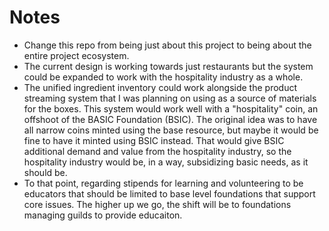 # Notes

- Change this repo from being just about this project to being about the entire project ecosystem.
- The current design is working towards just restaurants but the system could be expanded to work with the hospitality industry as a whole. 
- The unified ingredient inventory could work alongside the product streaming system that I was planning on using as a source of materials for the boxes. This system would work well with a "hospitality" coin, an offshoot of the BASIC Foundation (BSIC). The original idea was to have all narrow coins minted using the base resource, but maybe it would be fine to have it minted using BSIC instead. That would give BSIC additional demand and value from the hospitality industry, so the hospitality industry would be, in a way, subsidizing basic needs, as it should be. 
- To that point, regarding stipends for learning and volunteering to be educators that should be limited to base level foundations that support core issues. The higher up we go, the shift will be to foundations managing guilds to provide educaiton. 
